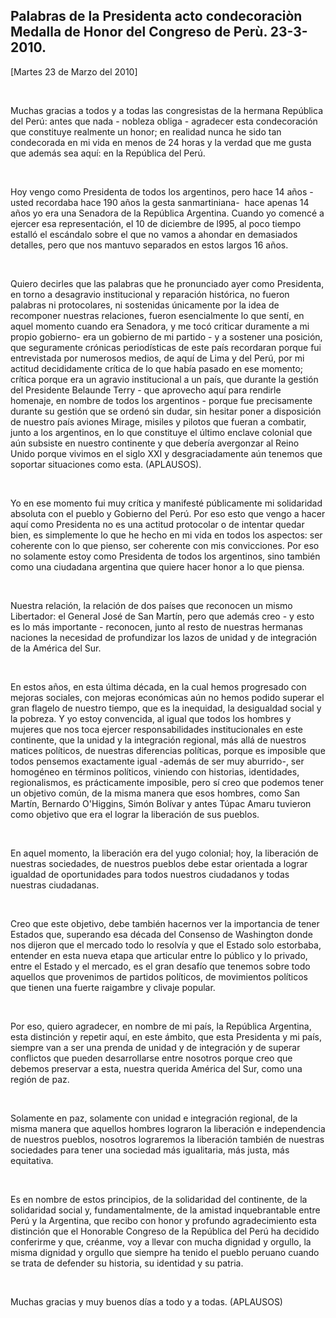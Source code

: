 Palabras de la Presidenta acto condecoraciòn Medalla de Honor del Congreso de Perù. 23-3-2010.
----------------------------------------------------------------------------------------------

[Martes 23 de Marzo del 2010]

 

Muchas gracias a todos y a todas las congresistas de la hermana
República del Perú: antes que nada - nobleza obliga - agradecer esta
condecoración que constituye realmente un honor; en realidad nunca he
sido tan condecorada en mi vida en menos de 24 horas y la verdad que me
gusta que además sea aquí: en la República del Perú.

 

Hoy vengo como Presidenta de todos los argentinos, pero hace 14 años -
usted recordaba hace 190 años la gesta sanmartiniana-  hace apenas 14
años yo era una Senadora de la República Argentina. Cuando yo comencé a
ejercer esa representación, el 10 de diciembre de l995, al poco tiempo
estalló el escándalo sobre el que no vamos a ahondar en demasiados
detalles, pero que nos mantuvo separados en estos largos 16 años.

 

Quiero decirles que las palabras que he pronunciado ayer como
Presidenta, en torno a desagravio institucional y reparación histórica,
no fueron palabras ni protocolares, ni sostenidas únicamente por la idea
de recomponer nuestras relaciones, fueron esencialmente lo que sentí, en
aquel momento cuando era Senadora, y me tocó criticar duramente a mi
propio gobierno- era un gobierno de mi partido - y a sostener una
posición, que seguramente crónicas periodísticas de este país recordaran
porque fui entrevistada por numerosos medios, de aquí de Lima y del
Perú, por mi actitud decididamente crítica de lo que había pasado en ese
momento; crítica porque era un agravio institucional a un país, que
durante la gestión del Presidente Belaunde Terry - que aprovecho aquí
para rendirle homenaje, en nombre de todos los argentinos - porque fue
precisamente durante su gestión que se ordenó sin dudar, sin hesitar
poner a disposición de nuestro país aviones Mirage, misiles y pilotos
que fueran a combatir, junto a los argentinos, en lo que constituye el
último enclave colonial que aún subsiste en nuestro continente y que
debería avergonzar al Reino Unido porque vivimos en el siglo XXI y
desgraciadamente aún tenemos que soportar situaciones como esta.
(APLAUSOS).

 

Yo en ese momento fui muy crítica y manifesté públicamente mi
solidaridad absoluta con el pueblo y Gobierno del Perú. Por eso esto que
vengo a hacer aquí como Presidenta no es una actitud protocolar o de
intentar quedar bien, es simplemente lo que he hecho en mi vida en todos
los aspectos: ser coherente con lo que pienso, ser coherente con mis
convicciones. Por eso no solamente estoy como Presidenta de todos los
argentinos, sino también como una ciudadana argentina que quiere hacer
honor a lo que piensa.

 

Nuestra relación, la relación de dos países que reconocen un mismo
Libertador: el General José de San Martín, pero que además creo - y esto
es lo más importante - reconocen, junto al resto de nuestras hermanas
naciones la necesidad de profundizar los lazos de unidad y de
integración de la América del Sur.

 

En estos años, en esta última década, en la cual hemos progresado con
mejoras sociales, con mejoras económicas aún no hemos podido superar el
gran flagelo de nuestro tiempo, que es la inequidad, la desigualdad
social y la pobreza. Y yo estoy convencida, al igual que todos los
hombres y mujeres que nos toca ejercer responsabilidades institucionales
en este continente, que la unidad y la integración regional, más allá de
nuestros matices políticos, de nuestras diferencias políticas, porque es
imposible que todos pensemos exactamente igual -además de ser muy
aburrido-, ser homogéneo en términos políticos, viniendo con historias,
identidades, regionalismos, es prácticamente imposible, pero sí creo que
podemos tener un objetivo común, de la misma manera que esos hombres,
como San Martín, Bernardo O'Higgins, Simón Bolívar y antes Túpac Amaru
tuvieron como objetivo que era el lograr la liberación de sus pueblos.

 

En aquel momento, la liberación era del yugo colonial; hoy, la
liberación de nuestras sociedades, de nuestros pueblos debe estar
orientada a lograr igualdad de oportunidades para todos nuestros
ciudadanos y todas nuestras ciudadanas.

 

Creo que este objetivo, debe también hacernos ver la importancia de
tener Estados que, superando esa década del Consenso de Washington donde
nos dijeron que el mercado todo lo resolvía y que el Estado solo
estorbaba, entender en esta nueva etapa que articular entre lo público y
lo privado, entre el Estado y el mercado, es el gran desafío que tenemos
sobre todo aquellos que provenimos de partidos políticos, de movimientos
políticos que tienen una fuerte raigambre y clivaje popular.

 

Por eso, quiero agradecer, en nombre de mi país, la República Argentina,
esta distinción y repetir aquí, en este ámbito, que esta Presidenta y mi
país, siempre van a ser una prenda de unidad y de integración y de
superar conflictos que pueden desarrollarse entre nosotros porque creo
que debemos preservar a esta, nuestra querida América del Sur, como una
región de paz.

 

Solamente en paz, solamente con unidad e integración regional, de la
misma manera que aquellos hombres lograron la liberación e independencia
de nuestros pueblos, nosotros lograremos la liberación también de
nuestras sociedades para tener una sociedad más igualitaria, más justa,
más equitativa.

 

Es en nombre de estos principios, de la solidaridad del continente, de
la solidaridad social y, fundamentalmente, de la amistad inquebrantable
entre Perú y la Argentina, que recibo con honor y profundo
agradecimiento esta distinción que el Honorable Congreso de la República
del Perú ha decidido conferirme y que, créanme, voy a llevar con mucha
dignidad y orgullo, la misma dignidad y orgullo que siempre ha tenido el
pueblo peruano cuando se trata de defender su historia, su identidad y
su patria.

 

Muchas gracias y muy buenos días a todo y a todas. (APLAUSOS)  

        
